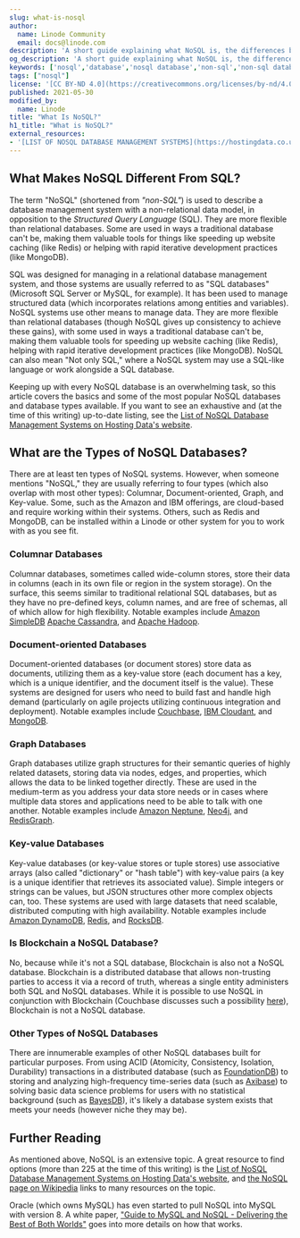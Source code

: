 ```yaml
---
slug: what-is-nosql
author:
  name: Linode Community
  email: docs@linode.com
description: 'A short guide explaining what NoSQL is, the differences between NoSQL and SQL, what some of the popular NoSQL types are, and links to a few examples of each popular type of NoSQL database.'
og_description: 'A short guide explaining what NoSQL is, the differences between NoSQL and SQL, what some of the popular NoSQL types are.'
keywords: ['nosql','database','nosql database','non-sql','non-sql database']
tags: ["nosql"]
license: '[CC BY-ND 4.0](https://creativecommons.org/licenses/by-nd/4.0)'
published: 2021-05-30
modified_by:
  name: Linode
title: "What Is NoSQL?"
h1_title: "What is NoSQL?"
external_resources:
- '[LIST OF NOSQL DATABASE MANAGEMENT SYSTEMS](https://hostingdata.co.uk/nosql-database/)'
---
```


## What Makes NoSQL Different From SQL?

The term "NoSQL" (shortened from *"non-SQL"*) is used to describe a database management system with a non-relational data model, in opposition to the *Structured Query Language* (SQL). They are more flexible than relational databases. Some are used in ways a traditional database can't be, making them valuable tools for things like speeding up website caching (like Redis) or helping with rapid iterative development practices (like MongoDB).

SQL was designed for managing in a relational database management system, and those systems are usually referred to as "SQL databases" (Microsoft SQL Server or MySQL, for example). It has been used to manage structured data (which incorporates relations among entities and variables). NoSQL systems use other means to manage data. They are more flexible than relational databases (though NoSQL gives up consistency to achieve these gains), with some used in ways a traditional database can't be, making them valuable tools for speeding up website caching (like Redis), helping with rapid iterative development practices (like MongoDB). NoSQL can also mean "Not only SQL," where a NoSQL system may use a SQL-like language or work alongside a SQL database.

Keeping up with every NoSQL database is an overwhelming task, so this article covers the basics and some of the most popular NoSQL databases and database types available. If you want to see an exhaustive and (at the time of this writing) up-to-date listing, see the [List of NoSQL Database Management Systems on Hosting Data's website](https://hostingdata.co.uk/nosql-database/).

## What are the Types of NoSQL Databases?

There are at least ten types of NoSQL systems. However, when someone mentions "NoSQL," they are usually referring to four types (which also overlap with most other types): Columnar, Document-oriented, Graph, and Key-value. Some, such as the Amazon and IBM offerings, are cloud-based and require working within their systems. Others, such as Redis and MongoDB, can be installed within a Linode or other system for you to work with as you see fit.

### Columnar Databases
Columnar databases, sometimes called wide-column stores, store their data in columns (each in its own file or region in the system storage). On the surface, this seems similar to traditional relational SQL databases, but as they have no pre-defined keys, column names, and are free of schemas, all of which allow for high flexibility. Notable examples include [Amazon SimpleDB](https://aws.amazon.com/simpledb/) [Apache Cassandra](https://cassandra.apache.org/), and [Apache Hadoop](http://hadoop.apache.org/).

### Document-oriented Databases
Document-oriented databases (or document stores) store data as documents, utilizing them as a key-value store (each document has a key, which is a unique identifier, and the document itself is the value). These systems are designed for users who need to build fast and handle high demand (particularly on agile projects utilizing continuous integration and deployment). Notable examples include [Couchbase](https://www.couchbase.com/), [IBM Cloudant](https://www.ibm.com/cloud/cloudant), and [MongoDB](https://www.mongodb.com/).

### Graph Databases
Graph databases utilize graph structures for their semantic queries of highly related datasets, storing data via nodes, edges, and properties, which allows the data to be linked together directly. These are used in the medium-term as you address your data store needs or in cases where multiple data stores and applications need to be able to talk with one another. Notable examples include [Amazon Neptune](https://aws.amazon.com/neptune/), [Neo4j](https://neo4j.com/), and [RedisGraph](https://redislabs.com/).

### Key-value Databases
Key-value databases (or key-value stores or tuple stores) use associative arrays (also called "dictionary" or "hash table") with key-value pairs (a key is a unique identifier that retrieves its associated value). Simple integers or strings can be values, but JSON structures other more complex objects can, too. These systems are used with large datasets that need scalable, distributed computing with high availability. Notable examples include [Amazon DynamoDB](https://aws.amazon.com/dynamodb/), [Redis](https://redis.io/), and [RocksDB](https://rocksdb.org/).

### Is Blockchain a NoSQL Database?

No, because while it's not a SQL database, Blockchain is also not a NoSQL database. Blockchain is a distributed database that allows non-trusting parties to access it via a record of truth, whereas a single entity administers both SQL and NoSQL databases. While it is possible to use NoSQL in conjunction with Blockchain (Couchbase discusses such a possibility [here](https://blog.couchbase.com/couchbase-blockchain-nosql-database-synergy/)), Blockchain is not a NoSQL database.

### Other Types of NoSQL Databases

There are innumerable examples of other NoSQL databases built for particular purposes. From using ACID (Atomicity, Consistency, Isolation, Durability) transactions in a distributed database (such as [FoundationDB](https://www.foundationdb.org/)) to storing and analyzing high-frequency time-series data (such as [Axibase](https://axibase.com/)) to solving basic data science problems for users with no statistical background (such as [BayesDB](http://probcomp.csail.mit.edu/software/bayesdb/)), it's likely a database system exists that meets your needs (however niche they may be).

## Further Reading

As mentioned above, NoSQL is an extensive topic. A great resource to find options (more than 225 at the time of this writing) is the [List of NoSQL Database Management Systems on Hosting Data's website](https://hostingdata.co.uk/nosql-database/), and [the NoSQL page on Wikipedia](https://en.wikipedia.org/wiki/NoSQL) links to many resources on the topic.

Oracle (which owns MySQL) has even started to pull NoSQL into MySQL with version 8. A white paper, ["Guide to MySQL and NoSQL - Delivering the Best of Both Worlds"](https://www.mysql.com/why-mysql/white-papers/guide-to-mysql-and-nosql-delivering-the-best-of-both-worlds/) goes into more details on how that works.
